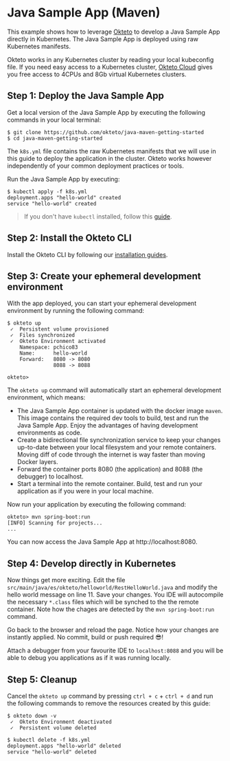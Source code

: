 # Java Sample App (Maven)

This example shows how to leverage [Okteto](https://github.com/okteto/okteto) to develop a Java Sample App directly in Kubernetes. The Java Sample App is deployed using raw Kubernetes manifests.

Okteto works in any Kubernetes cluster by reading your local kubeconfig file. If you need easy access to a Kubernetes cluster, [Okteto Cloud](https://cloud.okteto.com) gives you free access to 4CPUs and 8Gb virtual Kubernetes clusters.

## Step 1: Deploy the Java Sample App

Get a local version of the Java Sample App by executing the following commands in your local terminal:

```console
$ git clone https://github.com/okteto/java-maven-getting-started
$ cd java-maven-getting-started
```

The `k8s.yml` file contains the raw Kubernetes manifests that we will use in this guide to deploy the application in the cluster. Okteto works however independently of your common deployment practices or tools.

Run the Java Sample App by executing:

```console
$ kubectl apply -f k8s.yml
deployment.apps "hello-world" created
service "hello-world" created
```

> If you don't have `kubectl` installed, follow this [guide](https://kubernetes.io/docs/tasks/tools/install-kubectl/).

## Step 2: Install the Okteto CLI

Install the Okteto CLI by following our [installation guides](https://github.com/okteto/okteto/blob/master/docs/installation.md).

## Step 3: Create your ephemeral development environment

With the app deployed, you can start your ephemeral development environment by running the following command:

```console
$ okteto up
 ✓  Persistent volume provisioned
 ✓  Files synchronized
 ✓  Okteto Environment activated
    Namespace: pchico83
    Name:      hello-world
    Forward:   8080 -> 8080
               8088 -> 8088

okteto>
```

The `okteto up` command will automatically start an ephemeral development environment, which means:

- The Java Sample App container is updated with the docker image `maven`. This image contains the required dev tools to build, test and run the Java Sample App. Enjoy the advantages of having development environments as code.
- Create a bidirectional file synchronization service to keep your changes up-to-date between your local filesystem and your remote containers. Moving diff of code through the internet is way faster than moving Docker layers.
- Forward the container ports 8080 (the application) and 8088 (the debugger) to localhost.
- Start a terminal into the remote container. Build, test and run your application as if you were in your local machine.

Now run your application by executing the following command:

```console
okteto> mvn spring-boot:run
[INFO] Scanning for projects...
...

```

You can now access the Java Sample App at http://localhost:8080.

## Step 4: Develop directly in Kubernetes

Now things get more exciting. Edit the file `src/main/java/es/okteto/helloworld/RestHelloWorld.java` and modify the hello world message on line 11. Save your changes. You IDE will autocompile the necessary `*.class` files which will be synched to the the remote container. Note how the chages are detected by the `mvn spring-boot:run` command.

Go back to the browser and reload the page. Notice how your changes are instantly applied. No commit, build or push required 😎! 

Attach a debugger from your favourite IDE to `localhost:8088`  and you will be able to debug you applications as if it was running locally.

## Step 5: Cleanup

Cancel the `okteto up` command by pressing `ctrl + c` + `ctrl + d` and run the following commands to remove the resources created by this guide: 

```console
$ okteto down -v
 ✓  Okteto Environment deactivated
 ✓  Persistent volume deleted
```

```console
$ kubectl delete -f k8s.yml
deployment.apps "hello-world" deleted
service "hello-world" deleted
```
